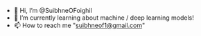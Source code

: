 - 👋 Hi, I’m @SuibhneOFoighil
- 🌱 I’m currently learning about machine / deep learning models!
- 📫 How to reach me "suibhneof1@gmail.com"

<!---
SuibhneOFoighil/SuibhneOFoighil is a ✨ special ✨ repository because its `README.md` (this file) appears on your GitHub profile.
You can click the Preview link to take a look at your changes.
--->
